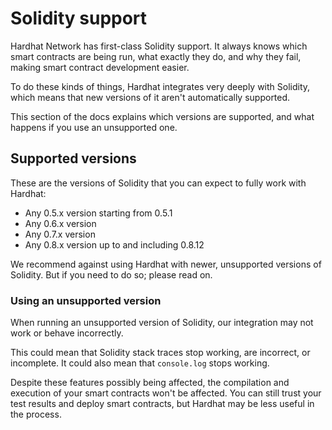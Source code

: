 # Solidity support

Hardhat Network has first-class Solidity support. It always knows which smart contracts are being run, what exactly they do, and why they fail, making smart contract development easier.

To do these kinds of things, Hardhat integrates very deeply with Solidity, which means that new versions of it aren't automatically supported.

This section of the docs explains which versions are supported, and what happens if you use an unsupported one.

## Supported versions

These are the versions of Solidity that you can expect to fully work with Hardhat:

- Any 0.5.x version starting from 0.5.1
- Any 0.6.x version
- Any 0.7.x version
- Any 0.8.x version up to and including 0.8.12

We recommend against using Hardhat with newer, unsupported versions of Solidity. But if you need to do so; please read on.

### Using an unsupported version

When running an unsupported version of Solidity, our integration may not work or behave incorrectly.

This could mean that Solidity stack traces stop working, are incorrect, or incomplete. It could also mean that `console.log` stops working.

Despite these features possibly being affected, the compilation and execution of your smart contracts won't be affected. You can still trust your test results and deploy smart contracts, but Hardhat may be less useful in the process.
